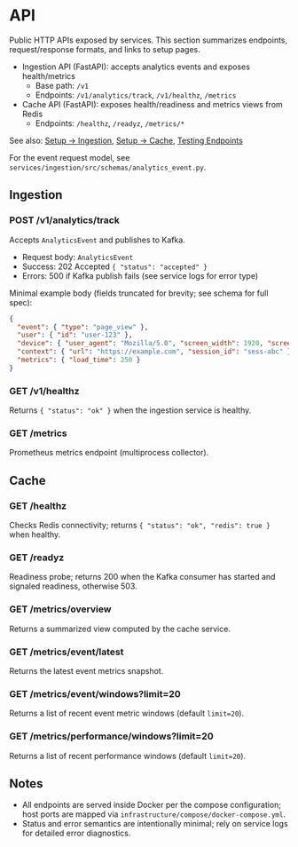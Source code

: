 # API

Public HTTP APIs exposed by services. This section summarizes endpoints, request/response formats, and links to setup pages.

- Ingestion API (FastAPI): accepts analytics events and exposes health/metrics
  - Base path: `/v1`
  - Endpoints: `/v1/analytics/track`, `/v1/healthz`, `/metrics`
- Cache API (FastAPI): exposes health/readiness and metrics views from Redis
  - Endpoints: `/healthz`, `/readyz`, `/metrics/*`

See also: [Setup → Ingestion](../setup/services/ingestion.md), [Setup → Cache](../setup/services/cache.md), [Testing Endpoints](../testing/endpoints.md)

For the event request model, see `services/ingestion/src/schemas/analytics_event.py`.

## Ingestion

### POST /v1/analytics/track

Accepts `AnalyticsEvent` and publishes to Kafka.

- Request body: `AnalyticsEvent`
- Success: 202 Accepted `{ "status": "accepted" }`
- Errors: 500 if Kafka publish fails (see service logs for error type)

Minimal example body (fields truncated for brevity; see schema for full spec):

```json
{
  "event": { "type": "page_view" },
  "user": { "id": "user-123" },
  "device": { "user_agent": "Mozilla/5.0", "screen_width": 1920, "screen_height": 1080 },
  "context": { "url": "https://example.com", "session_id": "sess-abc" },
  "metrics": { "load_time": 250 }
}
```

### GET /v1/healthz

Returns `{ "status": "ok" }` when the ingestion service is healthy.

### GET /metrics

Prometheus metrics endpoint (multiprocess collector).

## Cache

### GET /healthz

Checks Redis connectivity; returns `{ "status": "ok", "redis": true }` when healthy.

### GET /readyz

Readiness probe; returns 200 when the Kafka consumer has started and signaled readiness, otherwise 503.

### GET /metrics/overview

Returns a summarized view computed by the cache service.

### GET /metrics/event/latest

Returns the latest event metrics snapshot.

### GET /metrics/event/windows?limit=20

Returns a list of recent event metric windows (default `limit=20`).

### GET /metrics/performance/windows?limit=20

Returns a list of recent performance windows (default `limit=20`).

## Notes

- All endpoints are served inside Docker per the compose configuration; host ports are mapped via `infrastructure/compose/docker-compose.yml`.
- Status and error semantics are intentionally minimal; rely on service logs for detailed error diagnostics.